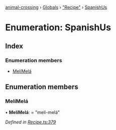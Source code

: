 [animal-crossing](../README.md) › [Globals](../globals.md) › ["Recipe"](../modules/_recipe_.md) › [SpanishUs](_recipe_.spanishus.md)

# Enumeration: SpanishUs

## Index

### Enumeration members

* [MelíMelá](_recipe_.spanishus.md#melímelá)

## Enumeration members

###  MelíMelá

• **MelíMelá**: = "melí-melá"

*Defined in [Recipe.ts:379](https://github.com/Norviah/animal-crossing/blob/fc7c924/module/types/Recipe.ts#L379)*
